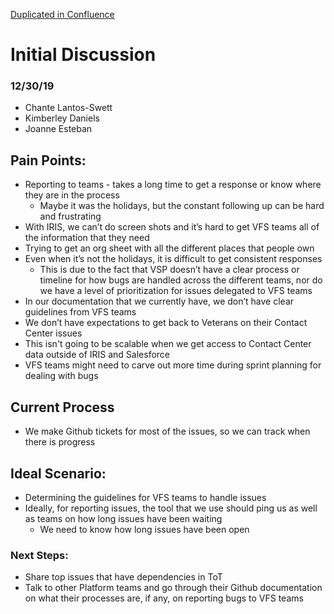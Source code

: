 [Duplicated in Confluence](https://vfs.atlassian.net/wiki/spaces/Contact/pages/1857519929/VFS+Bug+Process+Discovery)

# Initial Discussion
### 12/30/19
- Chante Lantos-Swett
- Kimberley Daniels
- Joanne Esteban


## Pain Points:
- Reporting to teams - takes a long time to get a response or know where they are in the process
    - Maybe it was the holidays, but the constant following up can be hard and frustrating
- With IRIS, we can’t do screen shots and it’s hard to get VFS teams all of the information that they need
- Trying to get an org sheet with all the different places that people own
- Even when it’s not the holidays, it is difficult to get consistent responses
    - This is due to the fact that VSP doesn’t have a clear process or timeline for how bugs are handled across the different teams, nor do we have a level of prioritization for issues delegated to VFS teams
- In our documentation that we currently have, we don’t have clear guidelines from VFS teams 
- We don’t have expectations to get back to Veterans on their Contact Center issues
- This isn't going to be scalable when we get access to Contact Center data outside of IRIS and Salesforce
- VFS teams might need to carve out more time during sprint planning for dealing with bugs

## Current Process
- We make Github tickets for most of the issues, so we can track when there is progress

## Ideal Scenario:
- Determining the guidelines for VFS teams to handle issues
- Ideally, for reporting issues, the tool that we use should ping us as well as teams on how long issues have been waiting
    - We need to know how long issues have been open

### Next Steps:
- Share top issues that have dependencies in ToT
- Talk to other Platform teams and go through their Github documentation on what their processes are, if any, on reporting bugs to VFS teams
